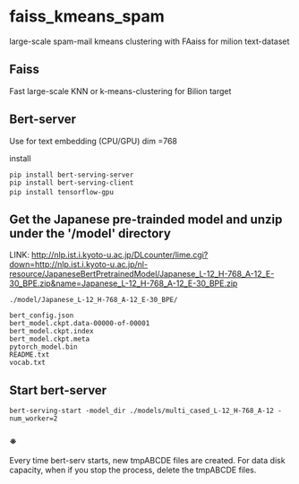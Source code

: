 # faiss_kmeans_spam

large-scale spam-mail kmeans clustering with FAaiss for milion text-dataset

## Faiss
Fast large-scale KNN or k-means-clustering for Bilion target

## Bert-server
Use for text embedding (CPU/GPU)
dim =768

install
```
pip install bert-serving-server
pip install bert-serving-client
pip install tensorflow-gpu 　
```

## Get the Japanese pre-trainded model and unzip under the '/model' directory

LINK:
http://nlp.ist.i.kyoto-u.ac.jp/DLcounter/lime.cgi?down=http://nlp.ist.i.kyoto-u.ac.jp/nl-resource/JapaneseBertPretrainedModel/Japanese_L-12_H-768_A-12_E-30_BPE.zip&name=Japanese_L-12_H-768_A-12_E-30_BPE.zip

```
./model/Japanese_L-12_H-768_A-12_E-30_BPE/

bert_config.json
bert_model.ckpt.data-00000-of-00001
bert_model.ckpt.index
bert_model.ckpt.meta
pytorch_model.bin
README.txt
vocab.txt

```

## Start bert-server

```
bert-serving-start -model_dir ./models/multi_cased_L-12_H-768_A-12 -num_worker=2
```

### ※
Every time bert-serv starts, new tmpABCDE files are created. 
For data disk capacity, when if you stop the process, delete the tmpABCDE files. 
